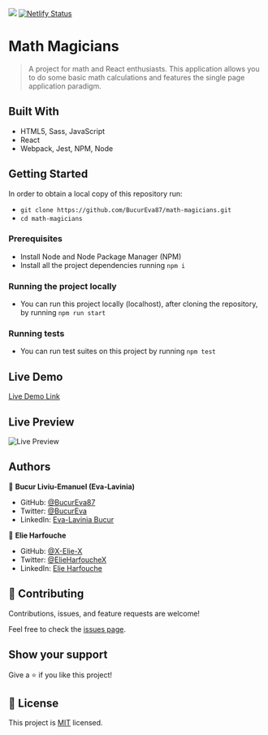 ![](https://img.shields.io/badge/Microverse-blueviolet)
[![Netlify Status](https://api.netlify.com/api/v1/badges/238be4c1-a65a-4b2e-a49e-dfd807573d48/deploy-status)](https://app.netlify.com/sites/math-magicians-eva/deploys)

# Math Magicians

> A project for math and React enthusiasts. This application allows you to do some basic math calculations and features the single page application paradigm.

## Built With

- HTML5, Sass, JavaScript
- React
- Webpack, Jest, NPM, Node

## Getting Started

In order to obtain a local copy of this repository run:

- `git clone https://github.com/BucurEva87/math-magicians.git`
- `cd math-magicians`

### Prerequisites

- Install Node and Node Package Manager (NPM)
- Install all the project dependencies running `npm i`

### Running the project locally

- You can run this project locally (localhost), after cloning the repository, by running `npm run start`

### Running tests

- You can run test suites on this project by running `npm test`

## Live Demo

[Live Demo Link](https://math-magicians-eva.netlify.app/)

## Live Preview

![Live Preview](https://i.postimg.cc/qq3GhPxS/Math-Magicians-preview.png)

## Authors

👤 **Bucur Liviu-Emanuel (Eva-Lavinia)**

- GitHub: [@BucurEva87](https://github.com/BucurEva87)
- Twitter: [@BucurEva](https://twitter.com/BucurEva)
- LinkedIn: [Eva-Lavinia Bucur](https://www.linkedin.com/in/eva-lavinia-bucur)

👤 **Elie Harfouche**

- GitHub: [@X-Elie-X](https://github.com/X-Elie-X)
- Twitter: [@ElieHarfoucheX](https://twitter.com/ElieHarfoucheX)
- LinkedIn: [Elie Harfouche](https://www.linkedin.com/in/elie-harfouche-3aaa8818a/)

## 🤝 Contributing

Contributions, issues, and feature requests are welcome!

Feel free to check the [issues page](../../issues/).

## Show your support

Give a ⭐️ if you like this project!

## 📝 License

This project is [MIT](./LICENSE) licensed.
